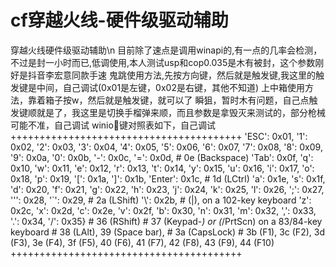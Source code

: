 # cf穿越火线-硬件级驱动辅助
穿越火线硬件级驱动辅助\n
目前除了速点是调用winapi的,有一点的几率会检测，不过是封一小时而已,低调使用,本人测试usp和cop0.035是木有被封，这个参数刚好是抖音李宏意同款手速
鬼跳使用方法,先按方向键，然后就是触发键,我这里的触发键是中间，自己调试(0x01是左键，0x02是右键，其他不知道)
上中箱使用方法，靠着箱子按w，然后就是触发键，就可以了
瞬狙，暂时木有问题，自己点触发键顺就是了，我这里是切换手榴弹来顺，而且参数是拿毁灭来测试的，部分枪械可能不准，自己调试
winio🐎键对照表如下，自己调试
++++++++++++++++++++++++++++++++++++++++
'ESC': 0x01,
    '1': 0x02,
    '2': 0x03,
    '3': 0x04,
    '4': 0x05,
    '5': 0x06,
    '6': 0x07,
    '7': 0x08,
    '8': 0x09,
    '9': 0x0a,
    '0': 0x0b,
    '-': 0x0c,
    '=': 0x0d,
    # 0e (Backspace)
    'Tab': 0x0f,
    'q': 0x10,
    'w': 0x11,
    'e': 0x12,
    'r': 0x13,
    't': 0x14,
    'y': 0x15,
    'u': 0x16,
    'i': 0x17,
    'o': 0x18,
    'p': 0x19,
    '[': 0x1a,
    ']': 0x1b,
    'Enter': 0x1c,
     # 1d (LCtrl)
     'a': 0x1e,
    's': 0x1f,
    'd': 0x20,
    'f': 0x21,
    'g': 0x22,
    'h': 0x23,
    'j': 0x24,
    'k': 0x25,
    'l': 0x26,
    ';': 0x27,
    '\'': 0x28,
    '`': 0x29,
    # 2a (LShift)
    '\\': 0x2b,     # (\|), on a 102-key keyboard
    'z': 0x2c,
    'x': 0x2d,
    'c': 0x2e,
    'v': 0x2f,
    'b': 0x30,
    'n': 0x31,
    'm': 0x32,
    ',': 0x33,
    '.': 0x34,
    '/': 0x35}
    # 36 (RShift)
    # 37 (Keypad-*) or (*/PrtScn) on a 83/84-key keyboard
    # 38 (LAlt), 39 (Space bar),
    # 3a (CapsLock)
    # 3b (F1), 3c (F2), 3d (F3), 3e (F4), 3f (F5), 40 (F6), 41 (F7), 42 (F8), 43 (F9), 44 (F10)
++++++++++++++++++++++++++++++++++++++++
